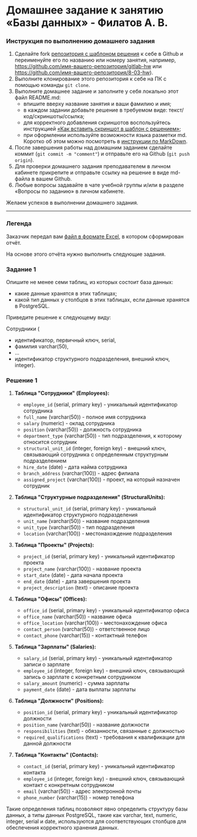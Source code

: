 # Домашнее задание к занятию «Базы данных» - Филатов А. В.

### Инструкция по выполнению домашнего задания

1. Сделайте fork [репозитория c шаблоном решения](https://github.com/netology-code/sys-pattern-homework) к себе в Github и переименуйте его по названию или номеру занятия, например, https://github.com/имя-вашего-репозитория/gitlab-hw или https://github.com/имя-вашего-репозитория/8-03-hw).
2. Выполните клонирование этого репозитория к себе на ПК с помощью команды `git clone`.
3. Выполните домашнее задание и заполните у себя локально этот файл README.md:
   - впишите вверху название занятия и ваши фамилию и имя;
   - в каждом задании добавьте решение в требуемом виде: текст/код/скриншоты/ссылка;
   - для корректного добавления скриншотов воспользуйтесь инструкцией [«Как вставить скриншот в шаблон с решением»](https://github.com/netology-code/sys-pattern-homework/blob/main/screen-instruction.md);
   - при оформлении используйте возможности языка разметки md. Коротко об этом можно посмотреть в [инструкции по MarkDown](https://github.com/netology-code/sys-pattern-homework/blob/main/md-instruction.md).
4. После завершения работы над домашним заданием сделайте коммит (`git commit -m "comment"`) и отправьте его на Github (`git push origin`).
5. Для проверки домашнего задания преподавателем в личном кабинете прикрепите и отправьте ссылку на решение в виде md-файла в вашем Github.
6. Любые вопросы задавайте в чате учебной группы и/или в разделе «Вопросы по заданию» в личном кабинете.

Желаем успехов в выполнении домашнего задания.

---
### Легенда

Заказчик передал вам [файл в формате Excel](https://github.com/netology-code/sdb-homeworks/blob/main/resources/hw-12-1.xlsx), в котором сформирован отчёт. 

На основе этого отчёта нужно выполнить следующие задания.

### Задание 1

Опишите не менее семи таблиц, из которых состоит база данных:

- какие данные хранятся в этих таблицах;
- какой тип данных у столбцов в этих таблицах, если данные хранятся в PostgreSQL.

Приведите решение к следующему виду:

Сотрудники (

- идентификатор, первичный ключ, serial,
- фамилия varchar(50),
- ...
- идентификатор структурного подразделения, внешний ключ, integer).

### Решение 1
1. **Таблица "Сотрудники" (Employees):**
   - `employee_id` (serial, primary key) - уникальный идентификатор сотрудника
   - `full_name` (varchar(50)) - полное имя сотрудника
   - `salary` (numeric) - оклад сотрудника
   - `position` (varchar(50)) - должность сотрудника
   - `department_type` (varchar(50)) - тип подразделения, к которому относится сотрудник
   - `structural_unit_id` (integer, foreign key) - внешний ключ, связывающий сотрудника с определенным структурным подразделением
   - `hire_date` (date) - дата найма сотрудника
   - `branch_address` (varchar(100)) - адрес филиала
   - `assigned_project` (varchar(100)) - проект, на который назначен сотрудник

2. **Таблица "Структурные подразделения" (StructuralUnits):**
   - `structural_unit_id` (serial, primary key) - уникальный идентификатор структурного подразделения
   - `unit_name` (varchar(50)) - название подразделения
   - `unit_type` (varchar(50)) - тип подразделения
   - `location` (varchar(100)) - местонахождение подразделения

3. **Таблица "Проекты" (Projects):**
   - `project_id` (serial, primary key) - уникальный идентификатор проекта
   - `project_name` (varchar(100)) - название проекта
   - `start_date` (date) - дата начала проекта
   - `end_date` (date) - дата завершения проекта
   - `project_description` (text) - описание проекта

4. **Таблица "Офисы" (Offices):**
   - `office_id` (serial, primary key) - уникальный идентификатор офиса
   - `office_name` (varchar(50)) - название офиса
   - `office_location` (varchar(100)) - местонахождение офиса
   - `contact_person` (varchar(50)) - ответственное лицо
   - `contact_phone` (varchar(15)) - контактный телефон

5. **Таблица "Зарплаты" (Salaries):**
   - `salary_id` (serial, primary key) - уникальный идентификатор записи о зарплате
   - `employee_id` (integer, foreign key) - внешний ключ, связывающий запись о зарплате с конкретным сотрудником
   - `salary_amount` (numeric) - сумма зарплаты
   - `payment_date` (date) - дата выплаты зарплаты

6. **Таблица "Должности" (Positions):**
   - `position_id` (serial, primary key) - уникальный идентификатор должности
   - `position_name` (varchar(50)) - название должности
   - `responsibilities` (text) - обязанности, связанные с должностью
   - `required_qualifications` (text) - требования к квалификации для данной должности

7. **Таблица "Контакты" (Contacts):**
   - `contact_id` (serial, primary key) - уникальный идентификатор контакта
   - `employee_id` (integer, foreign key) - внешний ключ, связывающий контакт с конкретным сотрудником
   - `email` (varchar(50)) - адрес электронной почты
   - `phone_number` (varchar(15)) - номер телефона

Такие определения таблиц позволяют явно определить структуру базы данных, а типы данных PostgreSQL, такие как varchar, text, numeric, integer, serial и date, используются для соответствующих столбцов для обеспечения корректного хранения данных.